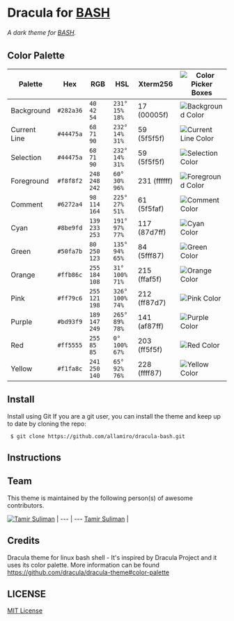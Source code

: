 # Dracula for [BASH](https://www.gnu.org/software/bash/)
###### A dark theme for [BASH](https://www.gnu.org/software/bash/).



## Color Palette


Palette      | Hex       | RGB           | HSL | Xterm256            | ![Color Picker Boxes](https://draculatheme.com/assets/img/color-boxes/eyedropper.png)
---          | ---       | ---           | ---             | ---  | ---
Background   | `#282a36` | `40 42 54`    | `231° 15% 18%`  |17 (00005f)|  ![Background Color](https://draculatheme.com/assets/img/color-boxes/background.png)
Current Line | `#44475a` | `68 71 90`    | `232° 14% 31%`  |59 (5f5f5f)|  ![Current Line Color](https://draculatheme.com/assets/img/color-boxes/current_line.png)
Selection    | `#44475a` | `68 71 90`    | `232° 14% 31%`  |59 (5f5f5f)|  ![Selection Color](https://draculatheme.com/assets/img/color-boxes/selection.png)
Foreground   | `#f8f8f2` | `248 248 242` | `60° 30% 96%`   |231 (ffffff)|  ![Foreground Color](https://draculatheme.com/assets/img/color-boxes/foreground.png)
Comment      | `#6272a4` | `98 114 164`  | `225° 27% 51%`  |61 (5f5faf)|  ![Comment Color](https://draculatheme.com/assets/img/color-boxes/comment.png)
Cyan         | `#8be9fd` | `139 233 253` | `191° 97% 77%`  |117 (87d7ff)|  ![Cyan Color](https://draculatheme.com/assets/img/color-boxes/cyan.png)
Green        | `#50fa7b` | `80 250 123`  | `135° 94% 65%`  |84 (5fff87)|  ![Green Color](https://draculatheme.com/assets/img/color-boxes/green.png)
Orange       | `#ffb86c` | `255 184 108` | `31° 100% 71%`  |215 (ffaf5f)|  ![Orange Color](https://draculatheme.com/assets/img/color-boxes/orange.png)
Pink         | `#ff79c6` | `255 121 198` | `326° 100% 74%` |212 (ff87d7)|  ![Pink Color](https://draculatheme.com/assets/img/color-boxes/pink.png)
Purple       | `#bd93f9` | `189 147 249` | `265° 89% 78%`  |141 (af87ff)|  ![Purple Color](https://draculatheme.com/assets/img/color-boxes/purple.png)
Red          | `#ff5555` | `255 85 85`   | `0° 100% 67%`   |203 (ff5f5f)|  ![Red Color](https://draculatheme.com/assets/img/color-boxes/red.png)
Yellow       | `#f1fa8c` | `241 250 140` | `65° 92% 76%`   |228 (ffff87)|  ![Yellow Color](https://draculatheme.com/assets/img/color-boxes/yellow.png)


## Install

Install using Git
If you are a git user, you can install the theme and keep up to date by cloning the repo:

` $ git clone https://github.com/allamiro/dracula-bash.git`


## Instructions

 


## Team

This theme is maintained by the following person(s) of awesome contributors.

[![Tamir Suliman ](https://pbs.twimg.com/profile_images/947359176040181761/7uagznlG_400x400.jpg)](https://github.com/allamiro) |
--- | ---
[Tamir Suliman](https://github.com/allamiro) |


## Credits
Dracula theme for linux  bash shell - It's inspired by Dracula Project and it uses its  color palette.
More information can be found https://github.com/dracula/dracula-theme#color-palette

## LICENSE
[MIT License](./MITLicense)
